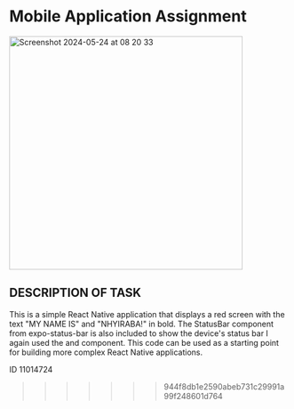 
# Mobile Application Assignment

 <img width="420" alt="Screenshot 2024-05-24 at 08 20 33" src="https://github.com/Kofidell4545/rn-assignment2-11014724/assets/151035682/de627cc1-ce1c-4b69-af5c-ce29275c0614">
 
 ## DESCRIPTION OF TASK 
 This is a simple React Native application that displays a red screen with the text "MY NAME IS" and "NHYIRABA!" in bold. The StatusBar component from expo-status-bar is also included to show the device's status bar I again used the <View> and <Text> component. This code can be used as a starting point for building more complex React Native applications.
 

 ID 11014724
>>>>>>> 944f8db1e2590abeb731c29991a99f248601d764
